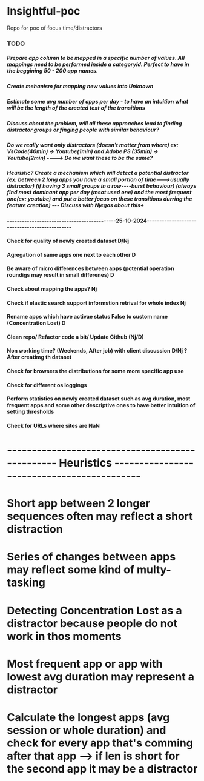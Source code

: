 # Insightful-poc
Repo for poc of focus time/distractors
### TODO
##### Prepare app column to be mapped in a specific number of values. All mappings need to be performed inside a categoryId. Perfect to have in the beggining 50 - 200 app names.

##### Create mehanism for mapping new values into Unknown

##### Estimate some avg number of apps per day - to have an intuition what will be the length of the created text of the transitions

##### Discuss about the problem, will all these approaches lead to finding distractor groups or finging people with similar behaviour?

##### Do we really want only distractors (doesn't matter from where) ex: VsCode(40min) -> Youtube(1min) and Adobe PS (35min) -> Youtube(2min) ----> Do we want these to be the same?

##### Heuristic? Create a mechanism which will detect a potential distractor (ex: between 2 long apps you have a small portion of time--->usually distractor) (if having 3 small groups in a row----burst behaviour) (always find most dominant app per day (msot used one) and the most frequent one(ex: youtube) and put a better focus on these transitions durring the feature creation) --- Discuss with Njegos about this+

#### --------------------------------------------25-10-2024----------------------------------------------
#### Check for quality of newly created dataset D/Nj

#### Agregation of same apps one next to each other D

#### Be aware of micro differences between apps (potential operation roundigs may result in small differenes) D

#### Check about mapping the apps? Nj

#### Check if elastic search support informstion retrival for whole index Nj

#### Rename apps which have activae status False to custom name (Concentration Lost) D

#### Clean repo/ Refactor code a bit/ Update Github (Nj/D)

#### Non working time? (Weekends, After job) with client discussion D/Nj ? After creatimg th dataset

#### Check for browsers the distributions for some more specific app use

#### Check for different os loggings

#### Perform statistics on newly created dataset such as avg duration, most frequent apps and some other descriptive ones to have better intuition of setting thresholds

#### Check for URLs where sites are NaN
# ------------------------------------------------ Heuristics -------------------------------------------

# Short app between 2 longer sequences often may reflect a short distraction
# Series of changes between apps may reflect some kind of multy-tasking
# Detecting Concentration Lost as a distractor because people do not work in thos moments
# Most frequent app or app with lowest avg duration may represent a distractor
# Calculate the longest apps (avg session or whole duration) and check for every app that's comming after that app --> if len is short for the second app it may be a distractor

